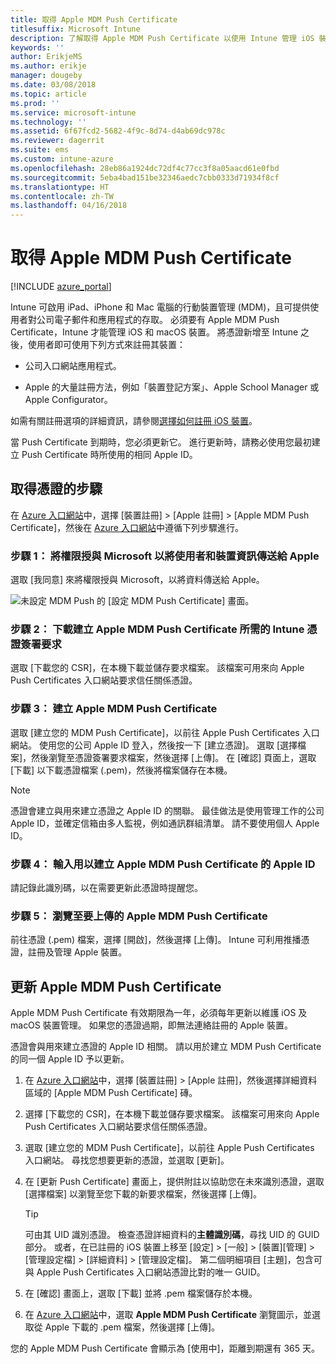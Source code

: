 ```yaml
---
title: 取得 Apple MDM Push Certificate
titlesuffix: Microsoft Intune
description: 了解取得 Apple MDM Push Certificate 以使用 Intune 管理 iOS 裝置的步驟。
keywords: ''
author: ErikjeMS
ms.author: erikje
manager: dougeby
ms.date: 03/08/2018
ms.topic: article
ms.prod: ''
ms.service: microsoft-intune
ms.technology: ''
ms.assetid: 6f67fcd2-5682-4f9c-8d74-d4ab69dc978c
ms.reviewer: dagerrit
ms.suite: ems
ms.custom: intune-azure
ms.openlocfilehash: 28eb86a1924dc72df4c77cc3f8a05aacd61e0fbd
ms.sourcegitcommit: 5eba4bad151be32346aedc7cbb0333d71934f8cf
ms.translationtype: HT
ms.contentlocale: zh-TW
ms.lasthandoff: 04/16/2018
---
```

# <a name="get-an-apple-mdm-push-certificate"></a>取得 Apple MDM Push Certificate

[!INCLUDE [azure_portal](./includes/azure_portal.md)]

Intune 可啟用 iPad、iPhone 和 Mac 電腦的行動裝置管理 (MDM)，且可提供使用者對公司電子郵件和應用程式的存取。 必須要有 Apple MDM Push Certificate，Intune 才能管理 iOS 和 macOS 裝置。 將憑證新增至 Intune 之後，使用者即可使用下列方式來註冊其裝置：

- 公司入口網站應用程式。

- Apple 的大量註冊方法，例如「裝置登記方案」、Apple School Manager 或 Apple Configurator。

如需有關註冊選項的詳細資訊，請參閱[選擇如何註冊 iOS 裝置](enrollment-method-choose-ios.md)。

當 Push Certificate 到期時，您必須更新它。 進行更新時，請務必使用您最初建立 Push Certificate 時所使用的相同 Apple ID。


## <a name="steps-to-get-your-certificate"></a>取得憑證的步驟
在 [Azure 入口網站](https://portal.azure.com)中，選擇 [裝置註冊] > [Apple 註冊] > [Apple MDM Push Certificate]，然後在 [Azure 入口網站](https://portal.azure.com)中遵循下列步驟進行。

### <a name="step-1-grant-microsoft-permission-to-send-user-and-device-information-to-apple"></a>步驟 1： 將權限授與 Microsoft 以將使用者和裝置資訊傳送給 Apple
選取 [我同意] 來將權限授與 Microsoft，以將資料傳送給 Apple。

![未設定 MDM Push 的 [設定 MDM Push Certificate] 畫面。](./media/create-mdm-push-certificate.png)

### <a name="step-2-download-the-intune-certificate-signing-request-required-to-create-an-apple-mdm-push-certificate"></a>步驟 2： 下載建立 Apple MDM Push Certificate 所需的 Intune 憑證簽署要求
選取 [下載您的 CSR]，在本機下載並儲存要求檔案。 該檔案可用來向 Apple Push Certificates 入口網站要求信任關係憑證。

  ### <a name="step-3-create-an-apple-mdm-push-certificate"></a>步驟 3： 建立 Apple MDM Push Certificate
選取 [建立您的 MDM Push Certificate]，以前往 Apple Push Certificates 入口網站。 使用您的公司 Apple ID 登入，然後按一下 [建立憑證]。 選取 [選擇檔案]，然後瀏覽至憑證簽署要求檔案，然後選擇 [上傳]。 在 [確認] 頁面上，選取 [下載] 以下載憑證檔案 (.pem)，然後將檔案儲存在本機。

> [!NOTE]
> 憑證會建立與用來建立憑證之 Apple ID 的關聯。 最佳做法是使用管理工作的公司 Apple ID，並確定信箱由多人監視，例如通訊群組清單。 請不要使用個人 Apple ID。

### <a name="step-4-enter-the-apple-id-used-to-create-your-apple-mdm-push-certificate"></a>步驟 4： 輸入用以建立 Apple MDM Push Certificate 的 Apple ID
請記錄此識別碼，以在需要更新此憑證時提醒您。

### <a name="step-5-browse-to-your-apple-mdm-push-certificate-to-upload"></a>步驟 5： 瀏覽至要上傳的 Apple MDM Push Certificate
前往憑證 (.pem) 檔案，選擇 [開啟]，然後選擇 [上傳]。 Intune 可利用推播憑證，註冊及管理 Apple 裝置。

## <a name="renew-apple-mdm-push-certificate"></a>更新 Apple MDM Push Certificate
Apple MDM Push Certificate 有效期限為一年，必須每年更新以維護 iOS 及 macOS 裝置管理。 如果您的憑證過期，即無法連絡註冊的 Apple 裝置。

憑證會與用來建立憑證的 Apple ID 相關。 請以用於建立 MDM Push Certificate 的同一個 Apple ID 予以更新。

1. 在 [Azure 入口網站](https://portal.azure.com)中，選擇 [裝置註冊] > [Apple 註冊]，然後選擇詳細資料區域的 [Apple MDM Push Certificate] 磚。
2. 選擇 [下載您的 CSR]，在本機下載並儲存要求檔案。 該檔案可用來向 Apple Push Certificates 入口網站要求信任關係憑證。
3. 選取 [建立您的 MDM Push Certificate]，以前往 Apple Push Certificates 入口網站。 尋找您想要更新的憑證，並選取 [更新]。
4. 在 [更新 Push Certificate] 畫面上，提供附註以協助您在未來識別憑證，選取 [選擇檔案] 以瀏覽至您下載的新要求檔案，然後選擇 [上傳]。
   > [!TIP]
   > 可由其 UID 識別憑證。 檢查憑證詳細資料的**主體識別碼**，尋找 UID 的 GUID 部分。 或者，在已註冊的 iOS 裝置上移至 [設定] > [一般] > [裝置][管理] > [管理設定檔] > [詳細資料] > [管理設定檔]。 第二個明細項目 [主題]，包含可與 Apple Push Certificates 入口網站憑證比對的唯一 GUID。
 
6. 在 [確認] 畫面上，選取 [下載] 並將 .pem 檔案儲存於本機。
7. 在 [Azure 入口網站](https://portal.azure.com)中，選取 **Apple MDM Push Certificate** 瀏覽圖示，並選取從 Apple 下載的 .pem 檔案，然後選擇 [上傳]。

您的 Apple MDM Push Certificate 會顯示為 [使用中]，距離到期還有 365 天。
